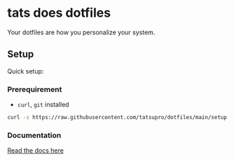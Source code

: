 # tats does dotfiles

Your dotfiles are how you personalize your system.

## Setup

Quick setup:

### Prerequirement
- `curl`, `git` installed

```sh
curl -s https://raw.githubusercontent.com/tatsupro/dotfiles/main/setup.sh | sh
```

### Documentation

[Read the docs here](https://tatsupro.github.io/dotfiles)
